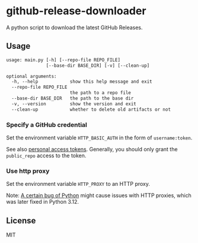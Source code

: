 # github-release-downloader

A python script to download the latest GitHub Releases.

## Usage

```txt
usage: main.py [-h] [--repo-file REPO_FILE]
               [--base-dir BASE_DIR] [-v] [--clean-up]

optional arguments:
  -h, --help            show this help message and exit
  --repo-file REPO_FILE
                        the path to a repo file
  --base-dir BASE_DIR   the path to the base dir
  -v, --version         show the version and exit
  --clean-up            whether to delete old artifacts or not
```

### Specify a GitHub credential
Set the environment variable `HTTP_BASIC_AUTH` in the form of `username:token`.

See also [personal access tokens](https://docs.github.com/authentication/keeping-your-account-and-data-secure/creating-a-personal-access-token).
Generally, you should only grant the `public_repo` access to the token. 

### Use http proxy
Set the environment variable `HTTP_PROXY` to an HTTP proxy.

Note: [A certain bug of Python](https://github.com/python/cpython/issues/66897) might cause issues with HTTP proxies, which was later fixed in Python 3.12.

## License

MIT
